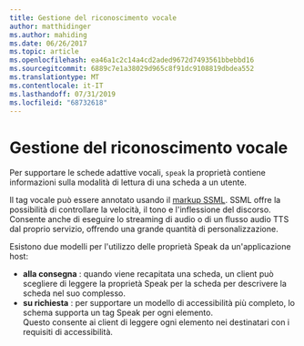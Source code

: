 ```yaml
---
title: Gestione del riconoscimento vocale
author: matthidinger
ms.author: mahiding
ms.date: 06/26/2017
ms.topic: article
ms.openlocfilehash: ea46a1c2c14a4cd2aded9672d7493561bbebbd16
ms.sourcegitcommit: 6889c7e1a38029d965c8f91dc9108819dbdea552
ms.translationtype: MT
ms.contentlocale: it-IT
ms.lasthandoff: 07/31/2019
ms.locfileid: "68732618"
---
```

# <a name="handling-speech"></a>Gestione del riconoscimento vocale

Per supportare le schede adattive vocali, `speak` la proprietà contiene informazioni sulla modalità di lettura di una scheda a un utente.

Il tag vocale può essere annotato usando il [markup SSML](https://msdn.microsoft.com/en-us/library/office/hh361578(v=office.14).aspx). SSML offre la possibilità di controllare la velocità, il tono e l'inflessione del discorso.  Consente anche di eseguire lo streaming di audio o di un flusso audio TTS dal proprio servizio, offrendo una grande quantità di personalizzazione.

Esistono due modelli per l'utilizzo delle proprietà Speak da un'applicazione host:
* **alla consegna** : quando viene recapitata una scheda, un client può scegliere di leggere la proprietà Speak per la scheda per descrivere la scheda nel suo complesso.
* **su richiesta** : per supportare un modello di accessibilità più completo, lo schema supporta un tag Speak per ogni elemento.  
Questo consente ai client di leggere ogni elemento nei destinatari con i requisiti di accessibilità.

